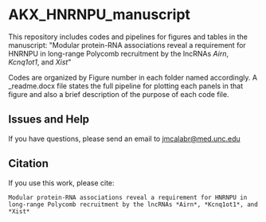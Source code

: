 # AKX_HNRNPU_manuscript

This repository includes codes and pipelines for figures and tables in the manuscript: "Modular protein-RNA associations reveal a requirement for HNRNPU in long-range Polycomb recruitment by the lncRNAs *Airn*, *Kcnq1ot1*, and *Xist*"

Codes are organized by Figure number in each folder named accordingly. A _readme.docx file states the full pipeline for plotting each panels in that figure and also a brief description of the purpose of each code file.

## Issues and Help

If you have questions, please send an email to jmcalabr@med.unc.edu

## Citation

If you use this work, please cite:

```
Modular protein-RNA associations reveal a requirement for HNRNPU in long-range Polycomb recruitment by the lncRNAs *Airn*, *Kcnq1ot1*, and *Xist*
```
